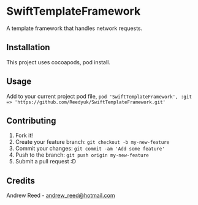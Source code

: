 # SwiftTemplateFramework

A template framework that handles network requests.

## Installation

This project uses cocoapods, pod install.

## Usage

Add to your current project pod file, 
`pod 'SwiftTemplateFramework', :git => 'https://github.com/Reedyuk/SwiftTemplateFramework.git'`

## Contributing

1. Fork it!
2. Create your feature branch: `git checkout -b my-new-feature`
3. Commit your changes: `git commit -am 'Add some feature'`
4. Push to the branch: `git push origin my-new-feature`
5. Submit a pull request :D

## Credits

Andrew Reed - andrew_reed@hotmail.com
